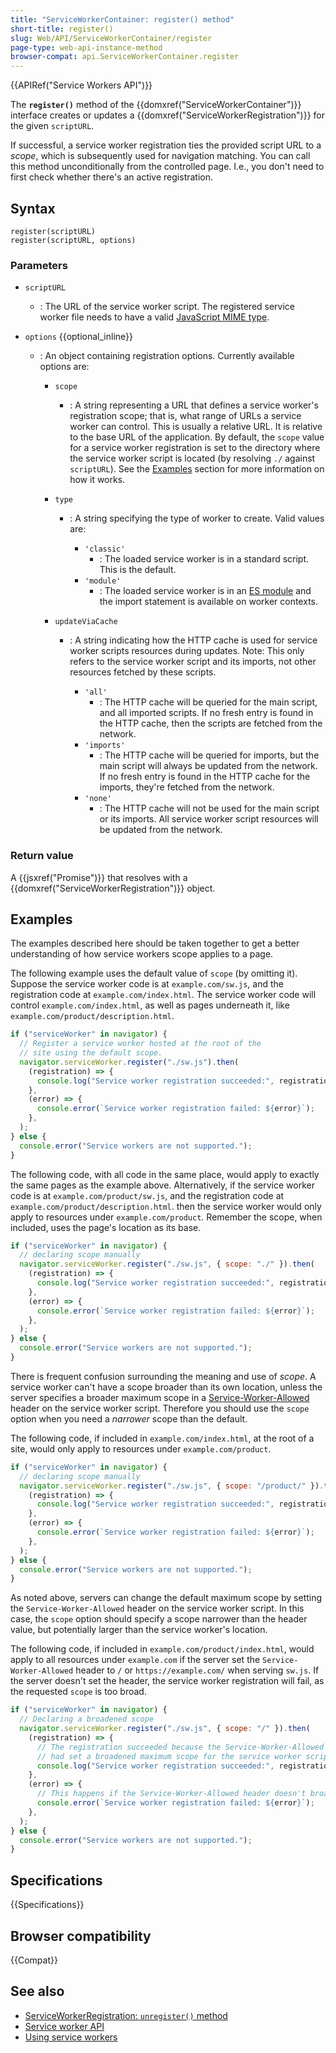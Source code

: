 ```yaml
---
title: "ServiceWorkerContainer: register() method"
short-title: register()
slug: Web/API/ServiceWorkerContainer/register
page-type: web-api-instance-method
browser-compat: api.ServiceWorkerContainer.register
---
```


{{APIRef("Service Workers API")}}

The **`register()`** method of the
{{domxref("ServiceWorkerContainer")}} interface creates or updates a
{{domxref("ServiceWorkerRegistration")}} for the given `scriptURL`.

If successful, a service worker registration ties the provided script URL to a
_scope_, which is subsequently used for navigation matching. You can call this
method unconditionally from the controlled page. I.e., you don't need to first check
whether there's an active registration.

## Syntax

```js-nolint
register(scriptURL)
register(scriptURL, options)
```

### Parameters

- `scriptURL`
  - : The URL of the service worker script. The registered service worker file needs to
    have a valid [JavaScript MIME type](/en-US/docs/Web/HTTP/Basics_of_HTTP/MIME_types#textjavascript).
- `options` {{optional_inline}}

  - : An object containing registration options. Currently available options are:

    - `scope`
      - : A string representing a URL that defines a
        service worker's registration scope; that is, what range of URLs a service worker
        can control. This is usually a relative URL. It is relative to the base URL of the
        application. By default, the `scope` value for a service worker
        registration is set to the directory where the service worker script is located (by resolving `./` against `scriptURL`).
        See the [Examples](#examples) section for more information on how it
        works.
    - `type`

      - : A string
        specifying the type of worker to create. Valid values are:

        - `'classic'`
          - : The loaded service worker is in a standard script. This is the default.
        - `'module'`
          - : The loaded service worker is in an
            [ES module](/en-US/docs/Web/JavaScript/Guide/Modules)
            and the import statement is available on
            worker contexts.

    - `updateViaCache`

      - : A string indicating how the HTTP cache is used for service worker scripts resources during updates. Note: This only refers to the service worker script and its imports, not other resources fetched by these scripts.

        - `'all'`
          - : The HTTP cache will be queried for the main script, and all imported scripts. If no fresh entry is found in the HTTP cache, then the scripts are fetched from the network.
        - `'imports'`
          - : The HTTP cache will be queried for imports, but the main script will always be updated from the network. If no fresh entry is found in the HTTP cache for the imports, they're fetched from the network.
        - `'none'`
          - : The HTTP cache will not be used for the main script or its imports. All service worker script resources will be updated from the network.

### Return value

A {{jsxref("Promise")}} that resolves with a {{domxref("ServiceWorkerRegistration")}}
object.

## Examples

The examples described here should be taken together to get a better understanding of
how service workers scope applies to a page.

The following example uses the default value of `scope` (by omitting it). Suppose the service worker code is at `example.com/sw.js`, and the registration code at `example.com/index.html`. The service worker code will control `example.com/index.html`, as well as pages underneath it, like `example.com/product/description.html`.

```js
if ("serviceWorker" in navigator) {
  // Register a service worker hosted at the root of the
  // site using the default scope.
  navigator.serviceWorker.register("./sw.js").then(
    (registration) => {
      console.log("Service worker registration succeeded:", registration);
    },
    (error) => {
      console.error(`Service worker registration failed: ${error}`);
    },
  );
} else {
  console.error("Service workers are not supported.");
}
```

The following code, with all code in the same place, would apply to exactly the same pages as the example above. Alternatively, if the service worker code is at `example.com/product/sw.js`, and the registration code at `example.com/product/description.html`. then the service worker would only apply to resources under `example.com/product`. Remember the scope, when included, uses the page's location as its base.

```js
if ("serviceWorker" in navigator) {
  // declaring scope manually
  navigator.serviceWorker.register("./sw.js", { scope: "./" }).then(
    (registration) => {
      console.log("Service worker registration succeeded:", registration);
    },
    (error) => {
      console.error(`Service worker registration failed: ${error}`);
    },
  );
} else {
  console.error("Service workers are not supported.");
}
```

There is frequent confusion surrounding the meaning and use of _scope_. A service worker can't have a scope broader than its own location, unless the server specifies a broader maximum scope in a [Service-Worker-Allowed](https://w3c.github.io/ServiceWorker/#service-worker-allowed) header on the service worker script. Therefore you should use the `scope` option when you need a _narrower_ scope than the default.

The following code, if included in `example.com/index.html`, at the root of a site, would only apply to resources under `example.com/product`.

```js
if ("serviceWorker" in navigator) {
  // declaring scope manually
  navigator.serviceWorker.register("./sw.js", { scope: "/product/" }).then(
    (registration) => {
      console.log("Service worker registration succeeded:", registration);
    },
    (error) => {
      console.error(`Service worker registration failed: ${error}`);
    },
  );
} else {
  console.error("Service workers are not supported.");
}
```

As noted above, servers can change the default maximum scope by setting the `Service-Worker-Allowed` header on the service worker script. In this case, the `scope` option should specify a scope narrower than the header value, but potentially larger than the service worker's location.

The following code, if included in `example.com/product/index.html`, would apply to all resources under `example.com` if the server set the `Service-Worker-Allowed` header to `/` or `https://example.com/` when serving `sw.js`. If the server doesn't set the header, the service worker registration will fail, as the requested `scope` is too broad.

```js
if ("serviceWorker" in navigator) {
  // Declaring a broadened scope
  navigator.serviceWorker.register("./sw.js", { scope: "/" }).then(
    (registration) => {
      // The registration succeeded because the Service-Worker-Allowed header
      // had set a broadened maximum scope for the service worker script
      console.log("Service worker registration succeeded:", registration);
    },
    (error) => {
      // This happens if the Service-Worker-Allowed header doesn't broaden the scope
      console.error(`Service worker registration failed: ${error}`);
    },
  );
} else {
  console.error("Service workers are not supported.");
}
```

## Specifications

{{Specifications}}

## Browser compatibility

{{Compat}}

## See also

- [ServiceWorkerRegistration: `unregister()` method](/en-US/docs/Web/API/ServiceWorkerRegistration/unregister)
- [Service worker API](/en-US/docs/Web/API/Service_Worker_API)
- [Using service workers](/en-US/docs/Web/API/Service_Worker_API/Using_Service_Workers)
